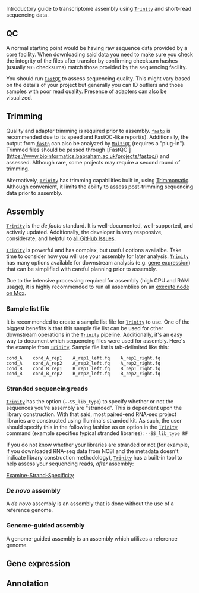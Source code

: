 Introductory guide to transcriptome assembly using [`Trinity`](https://github.com/trinityrnaseq/trinityrnaseq/wiki) and short-read sequencing data.

## QC

A normal starting point would be having raw sequence data provided by a core facility. When downloading said data you need to make sure you check the integrity of the files after transfer by confirming checksum hashes (usually `MD5` checksums) match those provided by the sequencing facility. 

You should run [`FastQC`](https://www.bioinformatics.babraham.ac.uk/projects/fastqc/) to assess sequencing quality. This might vary based on the details of your project but generally you can ID outliers and those samples with poor read quality. Presence of adapters can also be visualized.


## Trimming

Quality and adapter trimming is required prior to assembly. [`fastp`](https://github.com/OpenGene/fastp) is recommended due to its speed and FastQC-like report(s). Additionally, the output from [`fastp`](https://github.com/OpenGene/fastp) can also be analyzed by [`MultiQC`](https://multiqc.info/) (requires a "plug-in"). Trimmed files should be passed through `[`FastQC`](https://www.bioinformatics.babraham.ac.uk/projects/fastqc/) and assessed. Although rare, some projects may require a second round of trimming.

Alternatively, [`Trinity`](https://github.com/trinityrnaseq/trinityrnaseq/wiki) has trimming capabilities built in, using [Trimmomatic](http://www.usadellab.org/cms/?page=trimmomatic). Although convenient, it limits the ability to assess post-trimming sequencing data prior to assembly.

## Assembly

[`Trinity`](https://github.com/trinityrnaseq/trinityrnaseq/wiki) is the _de facto_ standard. It is well-documented, well-supported, and actively updated. Additionally, the developer is very responsive, considerate, and helpful to [all GitHub Issues](https://github.com/trinityrnaseq/trinityrnaseq/issues).

[`Trinity`](https://github.com/trinityrnaseq/trinityrnaseq/wiki) is powerful and has complex, but useful options availalbe. Take time to consider how you will use your assembly for later analysis. [`Trinity`](https://github.com/trinityrnaseq/trinityrnaseq/wiki) has many options available for downstream analysis (e.g. [gene expression](#gene-expression)) that can be simplified with careful planning prior to assembly.

Due to the intensive processing required for assembly (high CPU and RAM usage), it is highly recommended to run all assemblies on an [execute node on Mox](https://robertslab.github.io/resources/mox_Node-Types/).

### Sample list file

It is recommended to create a sample list file for [`Trinity`](https://github.com/trinityrnaseq/trinityrnaseq/wiki) to use. One of the biggest benefits is that this sample file list can be used for other downstream operations in the [`Trinity`](https://github.com/trinityrnaseq/trinityrnaseq/wiki) pipeline. Additionally, it's an easy way to document which sequencing files were used for assembly. Here's the example from [`Trinity`](https://github.com/trinityrnaseq/trinityrnaseq/wiki). Sample file list is tab-delimited like this:

```
cond_A    cond_A_rep1    A_rep1_left.fq    A_rep1_right.fq
cond_A    cond_A_rep2    A_rep2_left.fq    A_rep2_right.fq
cond_B    cond_B_rep1    B_rep1_left.fq    B_rep1_right.fq
cond_B    cond_B_rep2    B_rep2_left.fq    B_rep2_right.fq
```

### Stranded sequencing reads

[`Trinity`](https://github.com/trinityrnaseq/trinityrnaseq/wiki) has the option (`--SS_lib_type`) to specify whether or not the sequences you're assembly are "stranded". This is dependent upon the library construction. With that said, most paired-end RNA-seq project libraries are constructed using Illumina's stranded kit. As such, the user should specify this in the following fashion as on option in the [`Trinity`](https://github.com/trinityrnaseq/trinityrnaseq/wiki) command (example specifies typical stranded libraries): `--SS_lib_type RF`

If you do not know whether your libraries are stranded or not (for example, if you downloaded RNA-seq data from NCBI and the metadata doesn't indicate library construction methodology), [`Trinity`](https://github.com/trinityrnaseq/trinityrnaseq/wiki) has a built-in tool to help assess your sequencing reads, _after_ assembly:

[Examine-Strand-Specificity](https://github.com/trinityrnaseq/trinityrnaseq/wiki/Examine-Strand-Specificity)



### _De novo_ assembly

A _de novo_ assembly is an assembly that is done without the use of a reference genome.


### Genome-guided assembly

A genome-guided assembly is an assembly which utilizes a reference genome.

## Gene expression

## Annotation